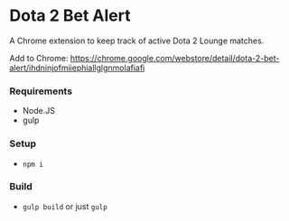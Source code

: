 Dota 2 Bet Alert
===============

A Chrome extension to keep track of active Dota 2 Lounge matches.

Add to Chrome: https://chrome.google.com/webstore/detail/dota-2-bet-alert/ihdninjofmiiephiallglgnmolafiafi

### Requirements
- Node.JS
- gulp

### Setup
- `npm i`

### Build
- `gulp build` or just `gulp`